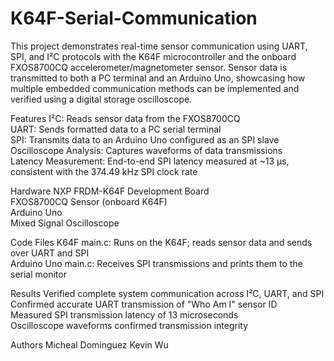 # K64F-Serial-Communication

This project demonstrates real-time sensor communication using UART, SPI, and I²C protocols with the K64F microcontroller and the onboard FXOS8700CQ accelerometer/magnetometer sensor. Sensor data is transmitted to both a PC terminal and an Arduino Uno, showcasing how multiple embedded communication methods can be implemented and verified using a digital storage oscilloscope.

Features
I²C: Reads sensor data from the FXOS8700CQ  
UART: Sends formatted data to a PC serial terminal  
SPI: Transmits data to an Arduino Uno configured as an SPI slave  
Oscilloscope Analysis: Captures waveforms of data transmissions  
Latency Measurement: End-to-end SPI latency measured at ~13 μs, consistent with the 374.49 kHz SPI clock rate  

Hardware
NXP FRDM-K64F Development Board  
FXOS8700CQ Sensor (onboard K64F)  
Arduino Uno  
Mixed Signal Oscilloscope  

Code Files
K64F main.c: Runs on the K64F; reads sensor data and sends over UART and SPI  
Arduino Uno main.c: Receives SPI transmissions and prints them to the serial monitor  

Results
Verified complete system communication across I²C, UART, and SPI  
Confirmed accurate UART transmission of "Who Am I" sensor ID  
Measured SPI transmission latency of 13 microseconds  
Oscilloscope waveforms confirmed transmission integrity  

Authors
Micheal Dominguez
Kevin Wu

